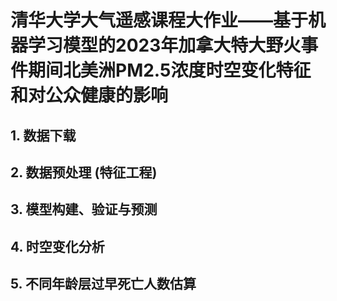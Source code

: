 # 清华大学大气遥感课程大作业——基于机器学习模型的2023年加拿大特大野火事件期间北美洲PM2.5浓度时空变化特征和对公众健康的影响
## 1. 数据下载
## 2. 数据预处理 (特征工程)
## 3. 模型构建、验证与预测
## 4. 时空变化分析
## 5. 不同年龄层过早死亡人数估算

